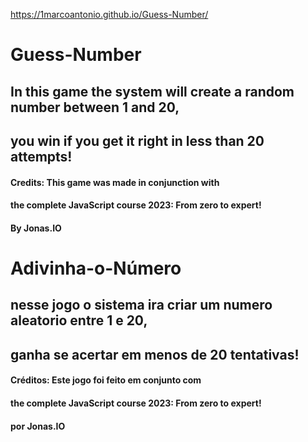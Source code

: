 https://1marcoantonio.github.io/Guess-Number/

# Guess-Number
## In this game the system will create a random number between 1 and 20, 
## you win if you get it right in less than 20 attempts!
#### Credits: This game was made in conjunction with
#### the complete JavaScript course 2023: From zero to expert!
#### By Jonas.IO

# Adivinha-o-Número
## nesse jogo o sistema ira criar um numero aleatorio entre 1 e 20, 
## ganha se acertar em menos de 20 tentativas!
#### Créditos: Este jogo foi feito em conjunto com
#### the complete JavaScript course 2023: From zero to expert!
#### por Jonas.IO



